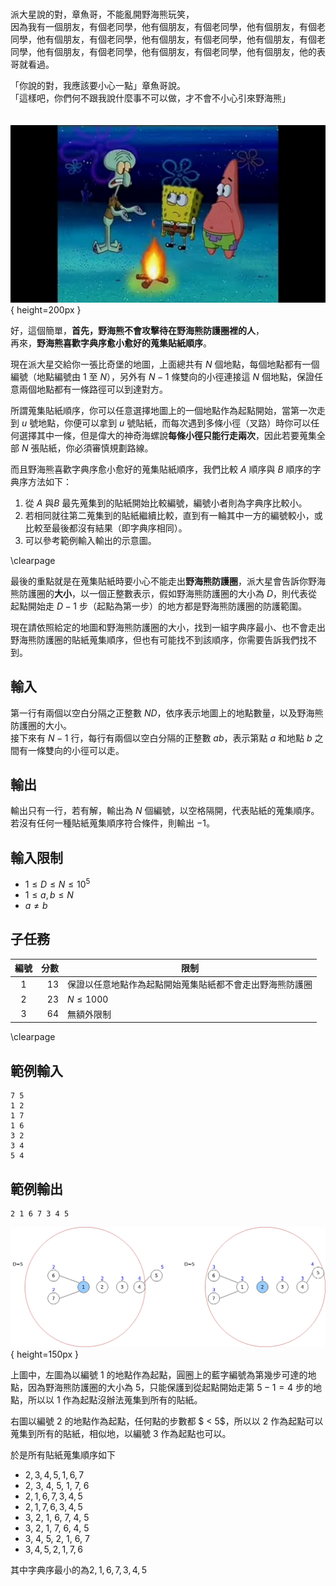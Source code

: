 #

派大星說的對，章魚哥，不能亂開野海熊玩笑，  
因為我有一個朋友，有個老同學，他有個朋友，有個老同學，他有個朋友，有個老同學，他有個朋友，有個老同學，他有個朋友，有個老同學，他有個朋友，有個老同學，他有個朋友，有個老同學，他有個朋友，有個老同學，他有個朋友，他的表哥就看過。  

「你說的對，我應該要小心一點」章魚哥說。  
「這樣吧，你們何不跟我說什麼事不可以做，才不會不小心引來野海熊」  

　　　　　　　　　　![](image1.png){ height=200px }  

好，這個簡單，**首先，野海熊不會攻擊待在野海熊防護圈裡的人**，  
再來，**野海熊喜歡字典序愈小愈好的蒐集貼紙順序**。  

現在派大星交給你一張比奇堡的地圖，上面總共有 $N$ 個地點，每個地點都有一個編號（地點編號由 $1$ 至 $N$），另外有 $N-1$ 條雙向的小徑連接這 $N$ 個地點，保證任意兩個地點都有一條路徑可以到達對方。  

所謂蒐集貼紙順序，你可以任意選擇地圖上的一個地點作為起點開始，當第一次走到 $u$ 號地點，你便可以拿到 $u$ 號貼紙，而每次遇到多條小徑（叉路）時你可以任何選擇其中一條，但是偉大的神奇海螺說**每條小徑只能行走兩次**，因此若要蒐集全部 $N$ 張貼紙，你必須審慎規劃路線。  

而且野海熊喜歡字典序愈小愈好的蒐集貼紙順序，我們比較 $A$ 順序與 $B$ 順序的字典序方法如下：  

1. 從 $A$ 與$B$ 最先蒐集到的貼紙開始比較編號，編號小者則為字典序比較小。
2. 若相同就往第二蒐集到的貼紙繼續比較，直到有一輪其中一方的編號較小，或比較至最後都沒有結果（即字典序相同）。
3. 可以參考範例輸入輸出的示意圖。

\clearpage

最後的重點就是在蒐集貼紙時要小心不能走出**野海熊防護圈**，派大星會告訴你野海熊防護圈的**大小**，以一個正整數表示，假如野海熊防護圈的大小為 $D$，則代表從起點開始走 $D-1$ 步（起點為第一步）的地方都是野海熊防護圈的防護範圍。  

現在請依照給定的地圖和野海熊防護圈的大小，找到一組字典序最小、也不會走出野海熊防護圈的貼紙蒐集順序，但也有可能找不到該順序，你需要告訴我們找不到。  

## 輸入
第一行有兩個以空白分隔之正整數 $N D$，依序表示地圖上的地點數量，以及野海熊防護圈的大小。  
接下來有 $N - 1$ 行，每行有兩個以空白分隔的正整數 $a b$，表示第點 $a$ 和地點 $b$ 之間有一條雙向的小徑可以走。  

## 輸出
輸出只有一行，若有解，輸出為 $N$ 個編號，以空格隔開，代表貼紙的蒐集順序。  
若沒有任何一種貼紙蒐集順序符合條件，則輸出 $-1$。  

## 輸入限制
 - $1 \leq D \leq N \leq 10^{5}$
 - $1 \leq a, b \leq N$
 - $a \neq b$

## 子任務
| 編號 | 分數 | 限制                                                     |
| :--: | ---: | -------------------------------------------------------- |
|  1   |   13 | 保證以任意地點作為起點開始蒐集貼紙都不會走出野海熊防護圈 |
|  2   |   23 | $N \leq 1000$                                            |
|  3   |   64 | 無額外限制                                               |

\clearpage

## 範例輸入
```
7 5
1 2
1 7
1 6
3 2
3 4
5 4
```

## 範例輸出
```
2 1 6 7 3 4 5
```

![](image2.png){ height=150px }

上圖中，左圖為以編號 $1$ 的地點作為起點，圓圈上的藍字編號為第幾步可達的地點，因為野海熊防護圈的大小為 $5$，只能保護到從起點開始走第 $5-1 = 4$ 步的地點，所以以 $1$ 作為起點沒辦法蒐集到所有的貼紙。

右圖以編號 $2$ 的地點作為起點，任何點的步數都 $ < 5$，所以以 $2$ 作為起點可以蒐集到所有的貼紙，相似地，以編號 $3$ 作為起點也可以。

於是所有貼紙蒐集順序如下

- $2, 3, 4, 5, 1, 6, 7$
- 2, 3, 4, 5, 1, 7, 6
- $2, 1, 6, 7, 3, 4, 5$
- $2, 1, 7, 6, 3, 4, 5$
- 3, 2, 1, 6, 7, 4, 5
- 3, 2, 1, 7, 6, 4, 5
- 3, 4, 5, 2, 1, 6, 7
- $3, 4, 5, 2, 1, 7, 6$

其中字典序最小的為$2, 1, 6, 7, 3, 4, 5$